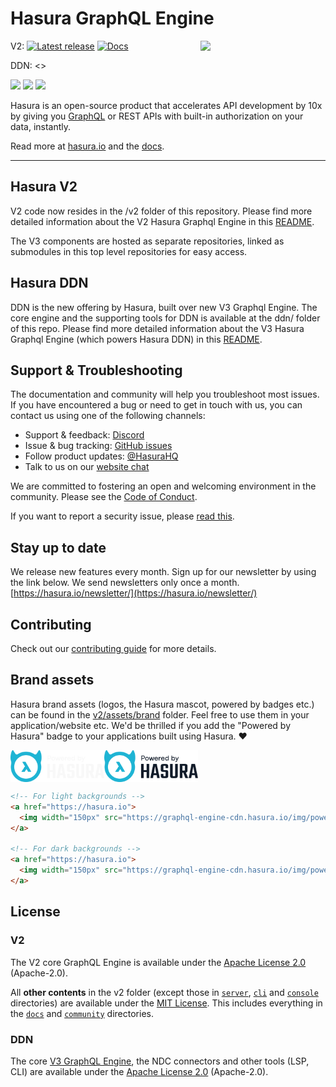 # Hasura GraphQL Engine

V2: [![Latest release](https://img.shields.io/github/v/release/hasura/graphql-engine)](https://github.com/hasura/graphql-engine/releases/latest)
<a href="https://hasura.io/"><img src="assets/brand/hasura_logo_primary_lightbg.svg" align="right" width="200" ></a>
[![Docs](https://img.shields.io/badge/docs-v2.x-brightgreen.svg?style=flat)](https://hasura.io/docs)

DDN: <> 

<a href="https://discord.gg/vBPpJkS"><img src="https://img.shields.io/badge/chat-discord-brightgreen.svg?logo=discord&style=flat"></a>
<a href="https://twitter.com/intent/follow?screen_name=HasuraHQ"><img src="https://img.shields.io/badge/Follow-HasuraHQ-blue.svg?style=flat&logo=twitter"></a>
<a href="https://hasura.io/newsletter/"><img src="https://img.shields.io/badge/newsletter-subscribe-yellow.svg?style=flat"></a>

Hasura is an open-source product that accelerates API development by 10x by giving you [GraphQL](https://hasura.io/graphql/) or REST APIs with built-in authorization on your data, instantly.

Read more at [hasura.io](https://hasura.io) and the [docs](https://hasura.io/docs/).

------------------

## Hasura V2

V2 code now resides in the /v2 folder of this repository. Please find more detailed information about the V2 Hasura Graphql Engine in this [README](v2/README.md).

The V3 components are hosted as separate repositories, linked as submodules in this top level repositories for easy access.

## Hasura DDN

DDN is the new offering by Hasura, built over new V3 Graphql Engine. The core engine and the supporting tools for DDN is available at the ddn/ folder of this repo. Please find more detailed information about the V3 Hasura Graphql Engine (which powers Hasura DDN) in this [README](ddn/README.md).

## Support & Troubleshooting

The documentation and community will help you troubleshoot most issues. If you have encountered a bug or need to get in touch with us, you can contact us using one of the following channels:

* Support & feedback: [Discord](https://discord.gg/hasura)
* Issue & bug tracking: [GitHub issues](https://github.com/hasura/graphql-engine/issues)
* Follow product updates: [@HasuraHQ](https://twitter.com/hasurahq)
* Talk to us on our [website chat](https://hasura.io)

We are committed to fostering an open and welcoming environment in the community. Please see the [Code of Conduct](code-of-conduct.md).

If you want to report a security issue, please [read this](SECURITY.md).

## Stay up to date

We release new features every month. Sign up for our newsletter by using the link below. We send newsletters only once a month.
[https://hasura.io/newsletter/](https://hasura.io/newsletter/)

## Contributing

Check out our [contributing guide](CONTRIBUTING.md) for more details.

## Brand assets

Hasura brand assets (logos, the Hasura mascot, powered by badges etc.) can be
found in the [v2/assets/brand](assets/brand) folder. Feel free to use them in your
application/website etc. We'd be thrilled if you add the "Powered by Hasura"
badge to your applications built using Hasura. ❤️

<div style="display: flex;">
  <img src="v2/assets/brand/powered_by_hasura_primary_darkbg.svg" width="150px"/>
  <img src="v2/assets/brand/powered_by_hasura_primary_lightbg.svg" width="150px"/>
</div>

```html
<!-- For light backgrounds -->
<a href="https://hasura.io">
  <img width="150px" src="https://graphql-engine-cdn.hasura.io/img/powered_by_hasura_primary_darkbg.svg" />
</a>

<!-- For dark backgrounds -->
<a href="https://hasura.io">
  <img width="150px" src="https://graphql-engine-cdn.hasura.io/img/powered_by_hasura_primary_lightbg.svg" />
</a>
```

## License

### V2

The V2 core GraphQL Engine is available under the [Apache License 2.0](https://www.apache.org/licenses/LICENSE-2.0) (Apache-2.0).

All **other contents** in the v2 folder (except those in [`server`](v2/server), [`cli`](v2/cli) and
[`console`](v2/console) directories) are available under the [MIT License](LICENSE-community).
This includes everything in the [`docs`](v2/docs) and [`community`](v2/community)
directories.

### DDN
The core [V3 GraphQL Engine](ddn/v3-engine), the NDC connectors and other tools (LSP, CLI) are available under the [Apache License 2.0](https://www.apache.org/licenses/LICENSE-2.0) (Apache-2.0).